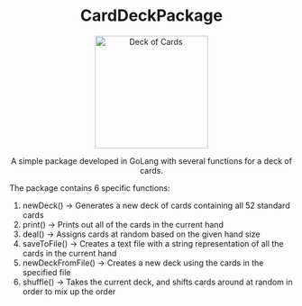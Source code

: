 <h1 align = "center">
    CardDeckPackage
</h1>

<p align="center">
    <img width="200" src="https://images.heb.com/is/image/HEBGrocery/000180784-1" alt="Deck of Cards">
</p>


<p align="center">
A simple package developed in GoLang with several functions for a deck of cards.

The package contains 6 specific functions:
1. newDeck() -> Generates a new deck of cards containing all 52 standard cards
2. print() -> Prints out all of the cards in the current hand
3. deal() -> Assigns cards at random based on the given hand size
4. saveToFile() -> Creates a text file with a string representation of all the cards in the current hand
5. newDeckFromFile() -> Creates a new deck using the cards in the specified file
6. shuffle() -> Takes the current deck, and shifts cards around at random in order to mix up the order

</p>
